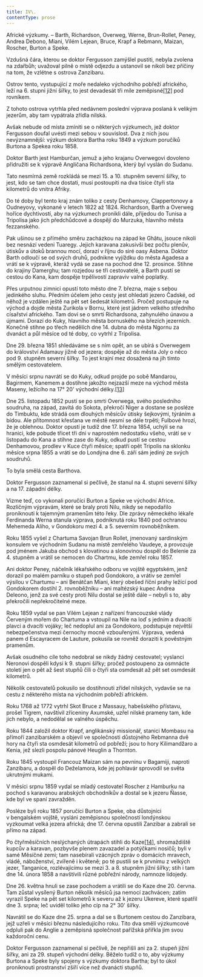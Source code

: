 ```yaml
---
title: IV\.
contentType: prose
---
```


Africké výzkumy. – Barth, Richardson, Overweg, Werne, Brun-Rollet, Peney, Andrea Debono, Miani, Vilém Lejean, Bruce, Krapf a Rebmann, Maizan, Roscher, Burton a Speke.

Vzdušná čára, kterou se doktor Fergusson zamýšlel pustiti, nebyla zvolena na zdařbůh; uvažoval pilně o místě odjezdu a ustanovil se nikoli bez příčiny na tom, že vzlétne s ostrova Zanzibaru.

Ostrov tento, vystupující z moře nedaleko východního pobřeží afrického, leží na 6. stupni jižní šířky, to jest devadesát tři míle zeměpisné[\[12\]](./resources/undefined) pod rovníkem.

Z tohoto ostrova vytrhla před nedávnem poslední výprava poslaná k velikým jezerům, aby tam vypátrala zřídla nilská.

Avšak nebude od místa zmíniti se o některých výzkumech, jež doktor Fergusson doufal uvésti mezi sebou v souvislost. Dva z nich jsou nevýznamnější: výzkum doktora Bartha roku 1849 a výzkum poručíků Burtona a Spekea roku 1858.

Doktor Barth jest Hamburčan, jemuž a jeho krajanu Overwegovi dovoleno přidružiti se k výpravě Angličana Richardsona, který byl vyslán do Sudanu.

Tato nesmírná země rozkládá se mezi 15. a 10. stupněm severní šířky, to jest, kdo se tam chce dostati, musí postoupiti na dva tisíce čtyři sta kilometrů do vnitra Afriky.

Do té doby byl tento kraj znám toliko z cesty Denhamovy, Clappertonovy a Oudneyovy, vykonané v letech 1822 až 1824. Richardson, Barth a Overweg hoříce dychtivostí, aby na výzkumech pronikli dále, přijedou do Tunisa a Tripolisa jako jich předchůdcové a dospějí do Murzuka, hlavního města fezzanského.

Pak ušinou se z přímého směru zacházkou na západ ke Ghâtu, jsouce nikoli bez nesnází vedeni Tuaregy. Jejich karavana zakusivši bez počtu plenův, útiskův a útoků brannou mocí, dorazí v říjnu do siré oasy Asbena. Doktor Barth odloučí se od svých druhů, podnikne vyjíždku do města Agadesa a vrátí se k výpravě, kteráž vydá se zase na pochod dne 12. prosince. Stihne do krajiny Damerghu; tam rozjedou se tři cestovatelé, a Barth pustí se cestou do Kana, kam dospěje trpělivostí zapraviv valné poplatky.

Přes urputnou zimnici opustí toto město dne 7. března, maje s sebou jedinkého sluhu. Předním účelem jeho cesty jest ohledati jezero Čadské, od něhož je vzdálen ještě na pět set šedesát kilometrů. Pročež postupuje na východ a dojde města Zurikola v Bornu, které jest jádrem velkého středního císařství afrického. Tam doví se o smrti Richardsona, zahynulého únavou a újmami. Dorazí do Kuky, hlavního města bornuského na březích jezerních. Konečně stihne po třech nedělích dne 14. dubna do města Ngornu za dvanáct a půl měsíce od té doby, co vytrhl z Tripolisa.

Dne 29. března 1851 shledáváme se s ním opět, an se ubírá s Overwegem do království Adamauy jižně od jezera; dospěje až do města Joly o něco pod 9. stupněm severní šířky. To jest krajní mez dosažená na jih tímto smělým cestovatelem.

V měsíci srpnu navrátí se do Kuky, odkud projde po sobě Mandarou, Bagirmem, Kanemem a dostihne jakožto nejzazší meze na východ města Maseny, ležícího na 17° 20' východní délky.[\[13\]](./resources/undefined)

Dne 25. listopadu 1852 pustí se po smrti Overwega, svého posledního soudruha, na západ, zavítá do Sokota, překročí Niger a dostane se posléze do Timbuktu, kde strádá osm dlouhých měsícův útisky šejkovými, týráním a bídou. Ale přítomnost křesťana ve městě nesmí se déle trpěti; Fulbové hrozí, že je oblehnou. Doktor opustí je tudíž dne 17. března 1854, uchýlí se na hranici, kde pobude třicet tři dni v naprostém nedostatku všeho, vrátí se v listopadu do Kana a stihne zase do Kuky, odkud pustí se cestou Denhamovou, prodlev v Kuce čtyři měsíce; spatří opět Tripolis na sklonku měsíce srpna 1855 a vrátí se do Londýna dne 6. září sám jediný ze svých soudruhů.

To byla smělá cesta Barthova.

Doktor Fergusson zaznamenal si pečlivě, že stanul na 4. stupni severní šířky a na 17. západní délky.

Vizme teď, co vykonali poručíci Burton a Speke ve východní Africe. Rozličným výpravám, které se braly proti Nilu, nikdy se nepodařilo proniknouti k tajemným pramenům této řeky. Dle zprávy německého lékaře Ferdinanda Werna stanula výprava, podniknutá roku 1840 pod ochranou Mehemeda Aliho, v Gondokoru mezi 4. a 5. severním rovnoběžníkem.

Roku 1855 vyšel z Chartuma Savojan Brun Rollet, jmenovaný sardinským konsulem ve východním Sudanu na místě zemřelého Vaudeye, a provozuje pod jménem Jakuba obchod s klovatinou a slonovinou dospěl do Belenie za 4. stupněm a vrátil se nemocen do Chartmu, kde zemřel roku 1857.

Ani doktor Peney, náčelník lékařského odboru ve vojště egyptském, jenž dorazil po malém parníku o stupeň pod Gondokoro, a vrátiv se zemřel výsilou v Chartumu – ani Benátčan Miani, který obešed říční prahy ležící pod Gondokorem dostihl 2. rovnoběžníku – ani maltézský kupec Andrea Deleono, jenž za své cesty proti Nilu dostal se ještě dále – nebyli s to, aby překročili nepřekročitelné meze.

Roku 1859 vydal se pan Vilém Lejean z nařízení francouzské vlády Červeným mořem do Chartuma a vstoupil na Nile na loď s jedním a dvacíti plavci a dvacíti vojáky; leč nedoplul ani za Gondokoro, podstupuje největší nebezpečenstva mezi černochy mocně vzbouřenými. Výprava, vedená panem d Escayracem de Lauture, pokusila se rovněž doraziti k pověstným pramenům.

Avšak osudného cíle toho nedobral se nikdy žádný cestovatel; vyslanci Neronovi dospěli kdysi k 9. stupni šířky; pročež postoupeno za osmnácte století jen o pět až šest stupňů čili o čtyři sta osmdesát až pět set osmdesát kilometrů.

Několik cestovatelů pokusilo se dostihnouti zřídel nilských, vydavše se na cestu z některého místa na východním pobřeží africkém.

Roku 1768 až 1772 vytrhl Skot Bruce z Massauy, habešského přístavu, prošel Tigrem, navštívil zříceniny Axumské, uzřel nilské prameny tam, kde jich nebylo, a nedodělal se valného úspěchu.

Roku 1844 založil doktor Krapf, anglikánský missionář, stanici Mombasu na přímoří zanzibarském a objevil ve společnosti důstojného Rebmanna dvě hory na čtyři sta osmdesát kilometrů od pobřeží; jsou to hory Kilimandžaro a Kenia, jež slezli pospolu pánové Heuglin a Thornton.

Roku 1845 vystoupil Francouz Maizan sám na pevninu v Bagamiji, naproti Zanzibaru, a dospěl do Deželamora, kde jej pohlavár sprovodil se světa ukrutnými mukami.

V měsíci srpnu 1859 vydal se mladý cestovatel Roscher z Hamburku na pochod s karavanou arabských obchodníkův a dostal se k jezeru Ňasse, kde byl ve spaní zavražděn.

Posléze byli roku 1857 poručíci Burton a Speke, oba důstojníci v bengalském vojště, vysláni zeměpisnou společností londýnskou vyzkoumat velká jezera africká; dne 17. června opustili Zanzibar a zabrali se přímo na západ.

Po čtyřměsíčních neslýchaných útrapách stihli do Kaze[\[14\]](./resources/undefined), shromaždiště kupcův a karavan, pozbyvše plenem zavazadel a potýčkami nosičů; byli v samé Měsíčné zemi; tam nasebírali vzácných zpráv o domácích mravech, vládě, náboženství, zvířeně i květeně; po té pustili se k prvnímu z velkých jezer, Tanganice, rozlévajícímu se mezi 3. a 8. stupněm jižní šířky; stih i tam dne 14. února 1858 a navštívili různé pobřežní národy, namnoze lidojedy.

Dne 26. května hnuli se zase pochodem a vrátili se do Kaze dne 20. června. Tam zůstal vysílený Burton několik měsíců jsa nemocí zachvácen; zatím vyrazil Speke na pět set kilometrů k severu až k jezeru Ukereve, které spatřil dne 3. srpna; leč uviděl toliko jeho cíp na 2° 30' šířky.

Navrátil se do Kaze dne 25. srpna a dal se s Burtonem cestou do Zanzibara, jejž uzřeli v měsíci březnu následujícího roku. Tito dva smělí výzkumcové odpluli pak do Anglie a zeměpisná společnost pařížská přiřkla jim svou každoroční cenu.

Doktor Fergusson zaznamenal si pečlivě, že nepřišli ani za 2. stupeň jižní šířky, ani za 29. stupeň východní délky. Běželo tudíž o to, aby výzkumy Burtona a Speke byly spojeny s výzkumy doktora Bartha; byl to úkol proniknouti prostranství zšíří více než dvanácti stupňů.
